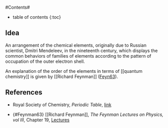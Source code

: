 #Contents#
* table of contents
{:toc}

## Idea

An arrangement of the chemical elements, originally due to Russian scientist, Dmitri Mendeleev, in the nineteenth century, which displays the common behaviors of families of elements according to the pattern of occupation of the outer electron shell.

An explanation of the order of the elements in terms of [[quantum chemistry]] is given by [[Richard Feynman]] ([Feyn63](#Feynman63)).

## References

* Royal Society of Chemistry, _Periodic Table_, [link](http://www.rsc.org/periodic-table)

* {#Feynman63} [[Richard Feynman]], _The Feynman Lectures on Physics, vol III_, Chapter 19, [Lectures](http://www.feynmanlectures.caltech.edu/III_toc.html)